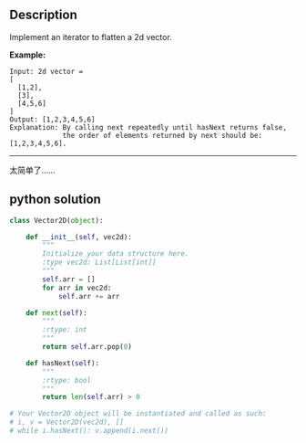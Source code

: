 ## Description

Implement an iterator to flatten a 2d vector.

**Example:**

```
Input: 2d vector =
[
  [1,2],
  [3],
  [4,5,6]
]
Output: [1,2,3,4,5,6]
Explanation: By calling next repeatedly until hasNext returns false, 
             the order of elements returned by next should be: [1,2,3,4,5,6].
```



------



太简单了……

## python solution

```python
class Vector2D(object):

    def __init__(self, vec2d):
        """
        Initialize your data structure here.
        :type vec2d: List[List[int]]
        """
        self.arr = []
        for arr in vec2d:
            self.arr += arr

    def next(self):
        """
        :rtype: int
        """
        return self.arr.pop(0)

    def hasNext(self):
        """
        :rtype: bool
        """
        return len(self.arr) > 0

# Your Vector2D object will be instantiated and called as such:
# i, v = Vector2D(vec2d), []
# while i.hasNext(): v.append(i.next())

```


